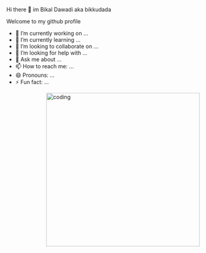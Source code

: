  Hi there 👋 im Bikal Dawadi aka bikkudada
 
 Welcome to my github profile
 
- 🔭 I’m currently working on ...
- 🌱 I’m currently learning ...
- 👯 I’m looking to collaborate on ...
- 🤔 I’m looking for help with ...
- 💬 Ask me about ...
- 📫 How to reach me: ...
- 😄 Pronouns: ...
- ⚡ Fun fact: ...

<img align="right" alt="coding" width="400" src="![image](https://user-images.githubusercontent.com/118366238/227701155-45ad035a-71b4-4d5f-b5c4-da98809042bd.png)
">


